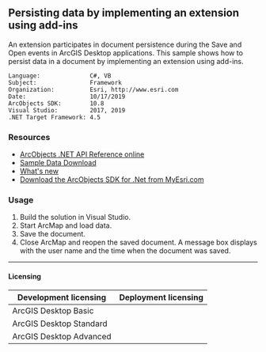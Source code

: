 ## Persisting data by implementing an extension using add-ins

An extension participates in document persistence during the Save and Open events in ArcGIS Desktop applications. This sample shows how to persist data in a document by implementing an extension using add-ins.    


<!-- TODO: Fill this section below with metadata about this sample-->
```
Language:              C#, VB
Subject:               Framework
Organization:          Esri, http://www.esri.com
Date:                  10/17/2019
ArcObjects SDK:        10.8
Visual Studio:         2017, 2019
.NET Target Framework: 4.5
```

### Resources

* [ArcObjects .NET API Reference online](http://desktop.arcgis.com/en/arcobjects/latest/net/webframe.htm)  
* [Sample Data Download](../../releases)  
* [What's new](http://desktop.arcgis.com/en/arcobjects/latest/net/webframe.htm#91cabc68-2271-400a-8ff9-c7fb25108546.htm)  
* [Download the ArcObjects SDK for .Net from MyEsri.com](https://my.esri.com/)  

### Usage
1. Build the solution in Visual Studio.  
1. Start ArcMap and load data.  
1. Save the document.  
1. Close ArcMap and reopen the saved document. A message box displays with the user name and the time when the document was saved.   









---------------------------------

#### Licensing  
| Development licensing | Deployment licensing | 
| ------------- | ------------- | 
| ArcGIS Desktop Basic |  |  
| ArcGIS Desktop Standard |  |  
| ArcGIS Desktop Advanced |  |  


